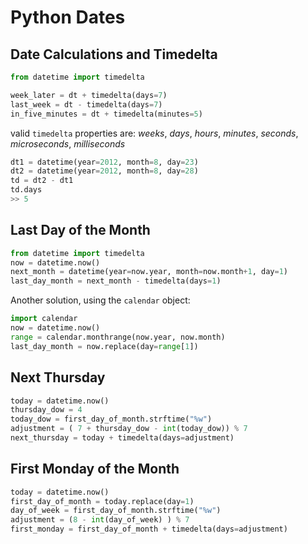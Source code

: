 Python Dates
============

Date Calculations and Timedelta
-------------------------------

```python
from datetime import timedelta

week_later = dt + timedelta(days=7)
last_week = dt - timedelta(days=7)
in_five_minutes = dt + timedelta(minutes=5)
```

valid `timedelta` properties are:
*weeks*, *days*, *hours*, *minutes*, *seconds*, *microseconds*, *milliseconds*


```python
dt1 = datetime(year=2012, month=8, day=23)
dt2 = datetime(year=2012, month=8, day=28)
td = dt2 - dt1
td.days
>> 5
```


Last Day of the Month
---------------------
```python
from datetime import timedelta
now = datetime.now()
next_month = datetime(year=now.year, month=now.month+1, day=1)
last_day_month = next_month - timedelta(days=1)
```

Another solution, using the `calendar` object:

```python
import calendar
now = datetime.now()
range = calendar.monthrange(now.year, now.month)
last_day_month = now.replace(day=range[1])
```

Next Thursday
-------------
```python
today = datetime.now()
thursday_dow = 4
today_dow = first_day_of_month.strftime("%w")
adjustment = ( 7 + thursday_dow - int(today_dow)) % 7
next_thursday = today + timedelta(days=adjustment)
```


First Monday of the Month
-------------------------
```python
today = datetime.now()
first_day_of_month = today.replace(day=1)
day_of_week = first_day_of_month.strftime("%w")
adjustment = (8 - int(day_of_week) ) % 7
first_monday = first_day_of_month + timedelta(days=adjustment)
```

